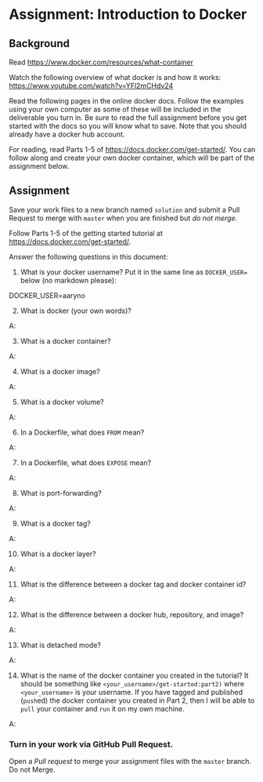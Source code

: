 # Assignment: Introduction to Docker
## Background

Read https://www.docker.com/resources/what-container

Watch the following overview of what docker is and how it works: https://www.youtube.com/watch?v=YFl2mCHdv24

Read the following pages in the online docker docs. Follow the examples using your own computer as some of these will be included in the deliverable you turn in. Be sure to read the full assignment before you get started with the docs so you will know what to save. Note that you should already have a docker hub account.


For reading, read Parts 1-5 of https://docs.docker.com/get-started/. You can follow along and create your own docker container, which will be part of the assignment below.

## Assignment
Save your work files to a new branch named `solution` and submit a Pull Request to merge with `master` when you are finished but _do not merge_. 

Follow Parts 1-5 of the getting started tutorial at https://docs.docker.com/get-started/.

Answer the following questions in this document:

1) What is your docker username? Put it in the same line as `DOCKER_USER=` below (no markdown please):

DOCKER_USER=aaryno

2) What is docker (your own words)?

A: 

3) What is a docker container?

A: 

4) What is a docker image?

A: 

5) What is a docker volume?

A: 

6) In a Dockerfile, what does `FROM` mean?

A: 

7) In a Dockerfile, what does `EXPOSE` mean?

A: 

8) What is port-forwarding?

A: 

9) What is a docker tag?

A: 

10) What is a docker layer?

A: 

11) What is the difference between a docker tag and docker container id?

A: 

12) What is the difference between a docker hub, repository, and image?

A: 

13) What is detached mode?

A:

14) What is the name of the docker container you created in the tutorial? It should be something like `<your_username>/get-started:part2)` where `<your_username>` is your username. If you have tagged and published (`push`ed) the docker container you created in Part 2, then I will be able to `pull` your container and `run` it on my own machine.

A: 

### Turn in your work via GitHub Pull Request. 

Open a *Pull request* to merge your assignment files with the `master` branch. Do not Merge.
